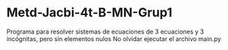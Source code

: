 # Metd-Jacbi-4t-B-MN-Grup1
Programa para resolver sistemas de ecuaciones de 3 ecuaciones y 3 incógnitas, pero sin elementos nulos
No olvidar ejecutar el archivo main.py
